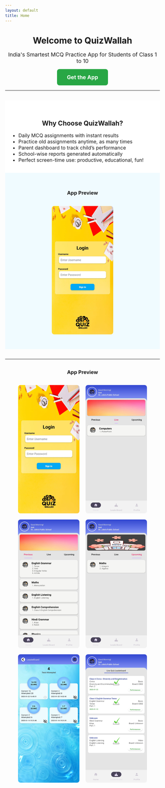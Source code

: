 ```yaml
---
layout: default
title: Home
---
```


<h1 style="text-align: center;">Welcome to QuizWallah</h1>

<p style="text-align: center; font-size: 1.1rem;">
  India's Smartest MCQ Practice App for Students of Class 1 to 10
</p>
<p style="text-align: center; margin-top: 2rem;">
  <a href="#"
     style="background-color: #28a745;
            color: white;
            padding: 16px 32px;
            font-size: 1.1rem;
            text-decoration: none;
            border-radius: 8px;
            font-weight: bold;
            transition: background-color 0.3s ease, transform 0.2s ease;"
     onmouseover="this.style.backgroundColor='#218838'; this.style.transform='scale(1.05)';"
     onmouseout="this.style.backgroundColor='#28a745'; this.style.transform='scale(1)';">
    Get the App
  </a>
</p>


<hr style="margin: 2rem 0;" />
<div style="background-color: white; padding: 2rem 1rem;">
  <h2 style="text-align: center;">Why Choose QuizWallah?</h2>
  <ul style="max-width: 700px; margin: auto; font-size: 1rem;">
    <li>Daily MCQ assignments with instant results</li>
    <li>Practice old assignments anytime, as many times</li>
    <li>Parent dashboard to track child’s performance</li>
    <li>School-wise reports generated automatically</li>
    <li>Perfect screen-time use: productive, educational, fun!</li>
  </ul>
</div>

<div style="background-color: #f0fbff; padding: 2rem 1rem;">
  <h3 style="text-align: center;">App Preview</h3>
  <div style="display: flex; flex-wrap: wrap; justify-content: center; gap: 20px; padding: 1rem;">
    <img src="/assets/images/screenshot1.png" style="width: 200px; border-radius: 8px;" />
    <!-- ... your other 5 screenshots ... -->
  </div>
</div>


<hr style="margin: 2rem 0;" />

<h3 style="text-align: center;">App Preview</h3>

<div style="display: flex; flex-wrap: wrap; justify-content: center; gap: 20px; padding: 1rem;">
  <img src="/assets/images/screenshot1.png" alt="Screenshot 1" style="width: 200px; border-radius: 8px;" />
  <img src="/assets/images/screenshot2.png" alt="Screenshot 2" style="width: 200px; border-radius: 8px;" />
  <img src="/assets/images/screenshot3.png" alt="Screenshot 3" style="width: 200px; border-radius: 8px;" />
  <img src="/assets/images/screenshot4.png" alt="Screenshot 4" style="width: 200px; border-radius: 8px;" />
  <img src="/assets/images/screenshot5.png" alt="Screenshot 5" style="width: 200px; border-radius: 8px;" />
  <img src="/assets/images/screenshot6.png" alt="Screenshot 6" style="width: 200px; border-radius: 8px;" />
</div>
